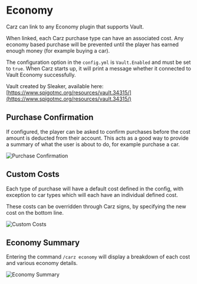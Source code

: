 Economy
======

Carz can link to any Economy plugin that supports Vault.

When linked, each Carz purchase type can have an associated cost. Any economy based purchase will be prevented until the player has earned enough money (for example buying a car).

The configuration option in the `config.yml` is `Vault.Enabled` and must be set to `true`. When Carz starts up, it will print a message whether it connected to Vault Economy successfully.

Vault created by Sleaker, available here: [https://www.spigotmc.org/resources/vault.34315/](https://www.spigotmc.org/resources/vault.34315/)

## Purchase Confirmation

If configured, the player can be asked to confirm purchases before the cost amount is deducted from their account. This acts as a good way to provide a summary of what the user is about to do, for example purchase a car.

![Purchase Confirmation](https://i.imgur.com/l8d6LT2.png "Purchase Confirmation")

## Custom Costs

Each type of purchase will have a default cost defined in the config, with exception to car types which will each have an individual defined cost.

These costs can be overridden through Carz signs, by specifying the new cost on the bottom line.

![Custom Costs](https://i.imgur.com/xOAh7Ce.png "Custom Costs")

## Economy Summary

Entering the command `/carz economy` will display a breakdown of each cost and various economy details.

![Economy Summary](https://i.imgur.com/fVQekYD.png "Economy Summary")
